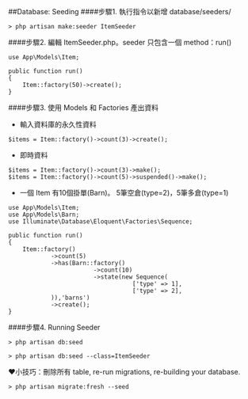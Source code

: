 ##Database: Seeding 
####步驟1. 執行指令以新增 database/seeders/
```
> php artisan make:seeder ItemSeeder
```
####步驟2. 編輯 ItemSeeder.php。seeder 只包含一個 method：run()
```
use App\Models\Item;

public function run()
{
    Item::factory(50)->create();
}
```
####步驟3. 使用 Models 和 Factories 產出資料
- 輸入資料庫的永久性資料
```
$items = Item::factory()->count(3)->create();
```
- 即時資料
```
$items = Item::factory()->count(3)->make();
$items = Item::factory()->count(5)->suspended()->make();
```
- 一個 Item 有10個掛單(Barn)。 5筆空倉(type=2)，5筆多倉(type=1)
```
use App\Models\Item;
use App\Models\Barn;
use Illuminate\Database\Eloquent\Factories\Sequence;

public function run()
{
    Item::factory()
            ->count(5)
            ->has(Barn::factory()
                        ->count(10)
                        ->state(new Sequence(
                                   ['type' => 1],
                                   ['type' => 2],
            )),'barns')
            ->create();
}
```
####步驟4. Running Seeder
```
> php artisan db:seed

> php artisan db:seed --class=ItemSeeder
```
❤︎小技巧：刪除所有 table, re-run migrations, re-building your database.
```
> php artisan migrate:fresh --seed
```